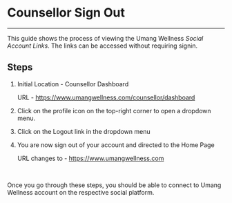 # Counsellor Sign Out

---

This guide shows the process of viewing the Umang Wellness _Social Account Links_.
The links can be accessed without requiring signin.

## Steps

1. Initial Location - Counsellor Dashboard

    URL - https://www.umangwellness.com/counsellor/dashboard

2. Click on the profile icon on the top-right corner to open a dropdown menu.

3. Click on the Logout link in the dropdown menu

4. You are now sign out of your account and directed to the Home Page

    URL changes to - https://www.umangwellness.com

    <br/>

Once you go through these steps, you should be able to connect to Umang Wellness account on the respective social platform.